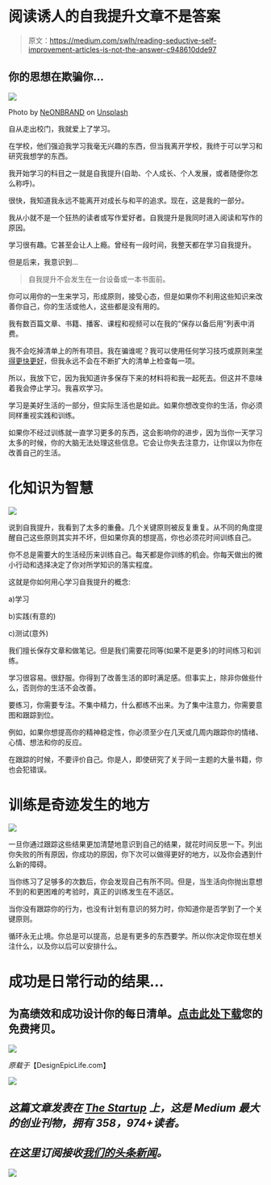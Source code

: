 # 阅读诱人的自我提升文章不是答案

> 原文：<https://medium.com/swlh/reading-seductive-self-improvement-articles-is-not-the-answer-c948610dde97>

## 你的思想在欺骗你…

![](img/a3d9233654999eb550c3a4172e1052f0.png)

Photo by [NeONBRAND](https://unsplash.com/@neonbrand?utm_source=medium&utm_medium=referral) on [Unsplash](https://unsplash.com?utm_source=medium&utm_medium=referral)

自从走出校门，我就爱上了学习。

在学校，他们强迫我学习我毫无兴趣的东西，但当我离开学校，我终于可以学习和研究我想学的东西。

我开始学习的科目之一就是自我提升(自助、个人成长、个人发展，或者随便你怎么称呼)。

很快，我知道我永远不能离开对成长与和平的追求。现在，这是我的一部分。

我从小就不是一个狂热的读者或写作爱好者。自我提升是我同时进入阅读和写作的原因。

学习很有趣。它甚至会让人上瘾。曾经有一段时间，我整天都在学习自我提升。

但是后来，我意识到…

> 自我提升不会发生在一台设备或一本书面前。

你可以用你的一生来学习，形成原则，接受心态，但是如果你不利用这些知识来改善你自己，你的生活或他人，这些都是没有用的。

我有数百篇文章、书籍、播客、课程和视频可以在我的“保存以备后用”列表中消费。

我不会吃掉清单上的所有项目。我在骗谁呢？我可以使用任何学习技巧或原则来[学得更快更好](https://designepiclife.com/self-improvement-articles/)，但我永远不会在不断扩大的清单上检查每一项。

所以，我放下它，因为我知道许多保存下来的材料将和我一起死去。但这并不意味着我会停止学习。我喜欢学习。

学习是美好生活的一部分，但实际生活也是如此。如果你想改变你的生活，你必须同样重视实践和训练。

如果你不经过训练就一直学习更多的东西，这会影响你的进步，因为当你一天学习太多的时候，你的大脑无法处理这些信息。它会让你失去注意力，让你误以为你在改善自己的生活。

# 化知识为智慧

![](img/3bae0fa115873c12014766d521789262.png)

说到自我提升，我看到了太多的重叠。几个关键原则被反复重复。从不同的角度提醒自己这些原则其实并不坏，但如果你真的想提高，你也必须花时间训练自己。

你不总是需要大的生活经历来训练自己。每天都是你训练的机会。你每天做出的微小行动和选择决定了你对所学知识的落实程度。

这就是你如何用心学习自我提升的概念:

a)学习

b)实践(有意的)

c)测试(意外)

我们擅长保存文章和做笔记。但是我们需要花同等(如果不是更多)的时间练习和训练。

学习很容易。很舒服。你得到了改善生活的即时满足感。但事实上，除非你做些什么，否则你的生活不会改善。

要练习，你需要专注。不集中精力，什么都练不出来。为了集中注意力，你需要意图和跟踪到位。

例如，如果你想提高你的精神稳定性，你必须至少在几天或几周内跟踪你的情绪、心情、想法和你的反应。

在跟踪的时候，不要评价自己。你是人，即使研究了关于同一主题的大量书籍，你也会犯错误。

# 训练是奇迹发生的地方

![](img/bfdec4a5cb13f98ac36bdd6ad756b964.png)

一旦你通过跟踪这些结果更加清楚地意识到自己的结果，就花时间反思一下。列出你失败的所有原因，你成功的原因，你下次可以做得更好的地方，以及你会遇到什么新的障碍。

当你练习了足够多的次数后，你会发现自己有所不同。但是，当生活向你抛出意想不到的和更困难的考验时，真正的训练发生在不适区。

当你没有跟踪你的行为，也没有计划有意识的努力时，你知道你是否学到了一个关键原则。

循环永无止境。你总是可以提高，总是有更多的东西要学。所以你决定你现在想关注什么，以及你以后可以安排什么。

# 成功是日常行动的结果…

## 为高绩效和成功设计你的每日清单。[点击此处下载](http://bit.ly/daily-success-list)您的免费拷贝。

[![](img/4ca9d6aa2b8e5c747413b6adad536f74.png)](http://bit.ly/daily-success-list)

*原载于*【DesignEpicLife.com】

*[![](img/308a8d84fb9b2fab43d66c117fcc4bb4.png)](https://medium.com/swlh)*

## *这篇文章发表在 [The Startup](https://medium.com/swlh) 上，这是 Medium 最大的创业刊物，拥有 358，974+读者。*

## *在这里订阅接收[我们的头条新闻](http://growthsupply.com/the-startup-newsletter/)。*

*[![](img/b0164736ea17a63403e660de5dedf91a.png)](https://medium.com/swlh)*